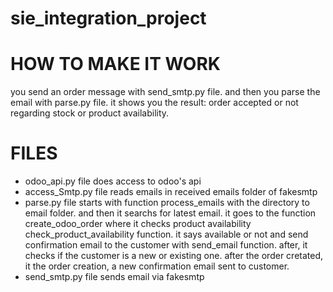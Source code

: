 # sie_integration_project

# HOW TO MAKE IT WORK
you send an order message with send_smtp.py file.
and then you parse the email with parse.py file.
it shows you the result: order accepted or not regarding stock or product availability. 






# FILES
- odoo_api.py file does access to odoo's api
- access_Smtp.py file reads emails in received emails folder of fakesmtp
- parse.py file starts with function process_emails with the directory to email folder. and then it searchs for latest email. it goes to the function create_odoo_order where it checks product availability check_product_availability function. it says available or not and send confirmation email to the customer with send_email function. after, it checks if the customer is a new or existing one. after the order cretated, it the order creation, a new confirmation email sent to customer. 
- send_smtp.py file sends email via fakesmtp
